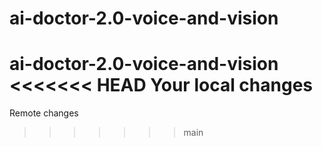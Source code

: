 # ai-doctor-2.0-voice-and-vision
ai-doctor-2.0-voice-and-vision
<<<<<<< HEAD
Your local changes
=======
Remote changes
>>>>>>> main
